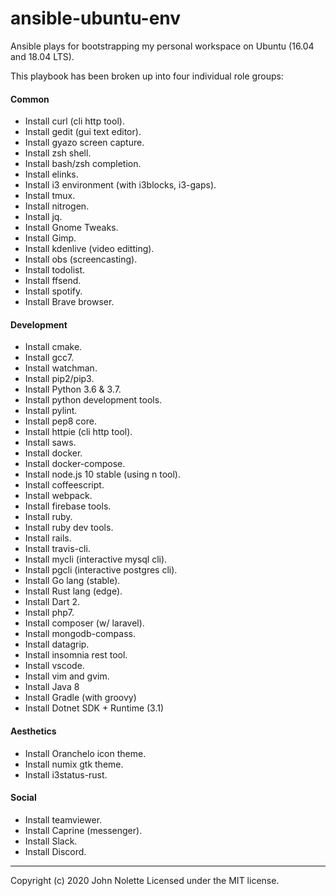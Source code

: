 # ansible-ubuntu-env

Ansible plays for bootstrapping my personal workspace on Ubuntu (16.04 and 18.04 LTS).

This playbook has been broken up into four individual role groups:

#### Common

* Install curl (cli http tool).
* Install gedit (gui text editor).
* Install gyazo screen capture.
* Install zsh shell.
* Install bash/zsh completion.
* Install elinks.
* Install i3 environment (with i3blocks, i3-gaps).
* Install tmux.
* Install nitrogen.
* Install jq.
* Install Gnome Tweaks.
* Install Gimp.
* Install kdenlive (video editting).
* Install obs (screencasting).
* Install todolist.
* Install ffsend.
* Install spotify.
* Install Brave browser.

#### Development

* Install cmake.
* Install gcc7.
* Install watchman.
* Install pip2/pip3.
* Install Python 3.6 & 3.7.
* Install python development tools.
* Install pylint.
* Install pep8 core.
* Install httpie (cli http tool).
* Install saws.
* Install docker.
* Install docker-compose.
* Install node.js 10 stable (using n tool).
* Install coffeescript.
* Install webpack.
* Install firebase tools.
* Install ruby.
* Install ruby dev tools.
* Install rails.
* Install travis-cli.
* Install mycli (interactive mysql cli).
* Install pgcli (interactive postgres cli).
* Install Go lang (stable).
* Install Rust lang (edge).
* Install Dart 2.
* Install php7.
* Install composer (w/ laravel).
* Install mongodb-compass.
* Install datagrip.
* Install insomnia rest tool.
* Install vscode.
* Install vim and gvim.
* Install Java 8
* Install Gradle (with groovy)
* Install Dotnet SDK + Runtime (3.1)

#### Aesthetics

* Install Oranchelo icon theme.
* Install numix gtk theme.
* Install i3status-rust.

#### Social

* Install teamviewer.
* Install Caprine (messenger).
* Install Slack.
* Install Discord.

---

Copyright (c) 2020 John Nolette Licensed under the MIT license.
